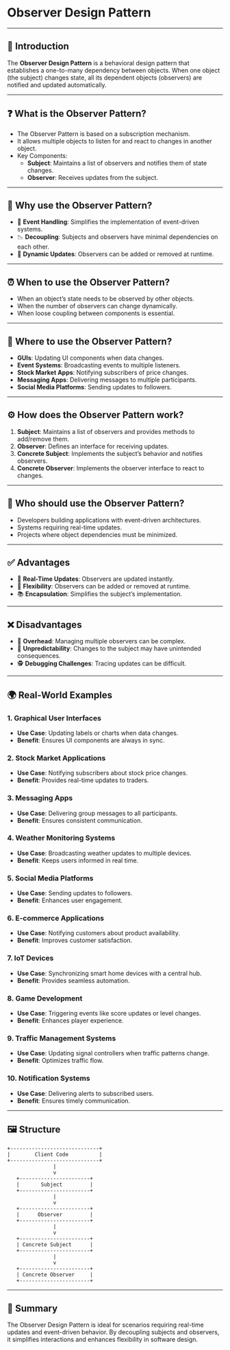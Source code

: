 # Observer Design Pattern

---

## 🔎 Introduction

The **Observer Design Pattern** is a behavioral design pattern that establishes a one-to-many dependency between objects. When one object (the subject) changes state, all its dependent objects (observers) are notified and updated automatically.

---

## ❓ What is the Observer Pattern?

- The Observer Pattern is based on a subscription mechanism.
- It allows multiple objects to listen for and react to changes in another object.
- Key Components:
    - **Subject**: Maintains a list of observers and notifies them of state changes.
    - **Observer**: Receives updates from the subject.

---

## 🤔 Why use the Observer Pattern?

- 🔄 **Event Handling**: Simplifies the implementation of event-driven systems.
- 📉 **Decoupling**: Subjects and observers have minimal dependencies on each other.
- 🔧 **Dynamic Updates**: Observers can be added or removed at runtime.

---

## ⏰ When to use the Observer Pattern?

- When an object’s state needs to be observed by other objects.
- When the number of observers can change dynamically.
- When loose coupling between components is essential.

---

## 📍 Where to use the Observer Pattern?

- **GUIs**: Updating UI components when data changes.
- **Event Systems**: Broadcasting events to multiple listeners.
- **Stock Market Apps**: Notifying subscribers of price changes.
- **Messaging Apps**: Delivering messages to multiple participants.
- **Social Media Platforms**: Sending updates to followers.

---

## ⚙️ How does the Observer Pattern work?

1. **Subject**: Maintains a list of observers and provides methods to add/remove them.
2. **Observer**: Defines an interface for receiving updates.
3. **Concrete Subject**: Implements the subject’s behavior and notifies observers.
4. **Concrete Observer**: Implements the observer interface to react to changes.

---

## 👥 Who should use the Observer Pattern?

- Developers building applications with event-driven architectures.
- Systems requiring real-time updates.
- Projects where object dependencies must be minimized.

---

## ✅ Advantages

- 🔔 **Real-Time Updates**: Observers are updated instantly.
- 🔄 **Flexibility**: Observers can be added or removed at runtime.
- 📚 **Encapsulation**: Simplifies the subject’s implementation.

---

## ❌ Disadvantages

- 🚧 **Overhead**: Managing multiple observers can be complex.
- 🔧 **Unpredictability**: Changes to the subject may have unintended consequences.
- 🕵️ **Debugging Challenges**: Tracing updates can be difficult.

---

## 🌍 Real-World Examples

### 1. **Graphical User Interfaces**
- **Use Case**: Updating labels or charts when data changes.
- **Benefit**: Ensures UI components are always in sync.

### 2. **Stock Market Applications**
- **Use Case**: Notifying subscribers about stock price changes.
- **Benefit**: Provides real-time updates to traders.

### 3. **Messaging Apps**
- **Use Case**: Delivering group messages to all participants.
- **Benefit**: Ensures consistent communication.

### 4. **Weather Monitoring Systems**
- **Use Case**: Broadcasting weather updates to multiple devices.
- **Benefit**: Keeps users informed in real time.

### 5. **Social Media Platforms**
- **Use Case**: Sending updates to followers.
- **Benefit**: Enhances user engagement.

### 6. **E-commerce Applications**
- **Use Case**: Notifying customers about product availability.
- **Benefit**: Improves customer satisfaction.

### 7. **IoT Devices**
- **Use Case**: Synchronizing smart home devices with a central hub.
- **Benefit**: Provides seamless automation.

### 8. **Game Development**
- **Use Case**: Triggering events like score updates or level changes.
- **Benefit**: Enhances player experience.

### 9. **Traffic Management Systems**
- **Use Case**: Updating signal controllers when traffic patterns change.
- **Benefit**: Optimizes traffic flow.

### 10. **Notification Systems**
- **Use Case**: Delivering alerts to subscribed users.
- **Benefit**: Ensures timely communication.

---

## 🖼️ Structure

```plaintext
+-----------------------------+
|        Client Code          |
+-----------------------------+
               |
               v
   +-----------------------+
   |       Subject         |
   +-----------------------+
               |
               v
   +-----------------------+
   |      Observer         |
   +-----------------------+
               |
               v
   +-----------------------+
   | Concrete Subject      |
   +-----------------------+
               |
               v
   +-----------------------+
   | Concrete Observer     |
   +-----------------------+
```

---

## 🌟 Summary

The Observer Design Pattern is ideal for scenarios requiring real-time updates and event-driven behavior. By decoupling subjects and observers, it simplifies interactions and enhances flexibility in software design.
